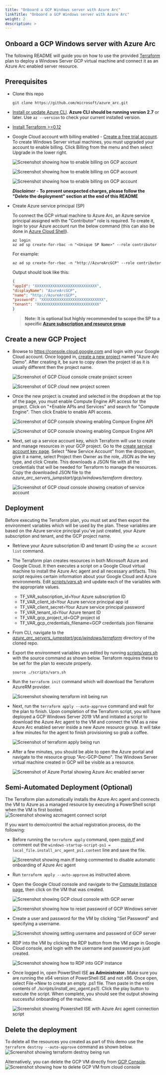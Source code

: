 ```yaml
---
title: "Onboard a GCP Windows server with Azure Arc"
linkTitle: "Onboard a GCP Windows server with Azure Arc"
weight: 2
description: >
---
```


## Onboard a GCP Windows server with Azure Arc

The following README will guide you on how to use the provided [Terraform](https://www.terraform.io/) plan to deploy a Windows Server GCP virtual machine and connect it as an Azure Arc enabled server resource.

## Prerequisites

* Clone this repo

    ```console
    git clone https://github.com/microsoft/azure_arc.git
    ```

* [Install or update Azure CLI](https://docs.microsoft.com/en-us/cli/azure/install-azure-cli?view=azure-cli-latest). **Azure CLI should be running version 2.7** or later. Use ```az --version``` to check your current installed version.

* [Install Terraform >=0.12](https://learn.hashicorp.com/terraform/getting-started/install.html)

* Google Cloud account with billing enabled - [Create a free trial account](https://cloud.google.com/free). To create Windows Server virtual machines, you must upgraded your account to enable billing. Click Billing from the menu and then select Upgrade in the lower right.

    ![Screenshot showing how to enable billing on GCP account](./29.png)

    ![Screenshot showing how to enable billing on GCP account](./30.png)

    ![Screenshot showing how to enable billing on GCP account](./32.png)

    ***Disclaimer*** - **To prevent unexpected charges, please follow the "Delete the deployment" section at the end of this README**

* Create Azure service principal (SP)

    To connect the GCP virtual machine to Azure Arc, an Azure service principal assigned with the "Contributor" role is required. To create it, login to your Azure account run the below command (this can also be done in [Azure Cloud Shell](https://shell.azure.com/)).

    ```console
    az login
    az ad sp create-for-rbac -n "<Unique SP Name>" --role contributor
    ```

    For example:

    ```console
    az ad sp create-for-rbac -n "http://AzureArcGCP" --role contributor
    ```

    Output should look like this:

    ```json
    {
    "appId": "XXXXXXXXXXXXXXXXXXXXXXXXXXXX",
    "displayName": "AzureArcGCP",
    "name": "http://AzureArcGCP",
    "password": "XXXXXXXXXXXXXXXXXXXXXXXXXXXX",
    "tenant": "XXXXXXXXXXXXXXXXXXXXXXXXXXXX"
    }
    ```

    > **Note: It is optional but highly recommended to scope the SP to a specific [Azure subscription and resource group](https://docs.microsoft.com/en-us/cli/azure/ad/sp?view=azure-cli-latest)**

## Create a new GCP Project

* Browse to <https://console.cloud.google.com> and login with your Google Cloud account. Once logged in, [create a new project](https://cloud.google.com/resource-manager/docs/creating-managing-projects) named "Azure Arc Demo". After creating it, be sure to copy down the project id as it is usually different then the project name.

    ![Screenshot of GCP Cloud console create project screen](./01.png)

    ![Screenshot of GCP cloud new project screen](./02.png)

* Once the new project is created and selected in the dropdown at the top of the page, you must enable Compute Engine API access for the project. Click on "+Enable APIs and Services" and search for "Compute Engine". Then click Enable to enable API access.

    ![Screenshot of GCP console showing enabling Compue Engine API](./03.png)

    ![Screenshot of GCP console showing enabling Compue Engine API](./04.png)

* Next, set up a service account key, which Terraform will use to create and manage resources in your GCP project. Go to the [create service account key page](https://console.cloud.google.com/apis/credentials/serviceaccountkey). Select "New Service Account" from the dropdown, give it a name, select Project then Owner as the role, JSON as the key type, and click Create. This downloads a JSON file with all the credentials that will be needed for Terraform to manage the resources. Copy the downloaded JSON file to the *azure_arc_servers_jumpstart/gcp/windows/terraform* directory.

    ![Screenshot of GCP cloud console showing creation of service account](./05.png)

## Deployment

Before executing the Terraform plan, you must set and then export the environment variables which will be used by the plan. These variables are based on the Azure service principal you've just created, your Azure subscription and tenant, and the GCP project name.

* Retrieve your Azure subscription ID and tenant ID using the ```az account list``` command.

* The Terraform plan creates resources in both Microsoft Azure and Google Cloud. It then executes a script on a Google Cloud virtual machine to install the Azure Arc agent and all necessary artifacts. This script requires certain information about your Google Cloud and Azure environments. Edit [*scripts/vars.sh*](https://github.com/microsoft/azure_arc/blob/main/azure_arc_servers_jumpstart/gcp/windows/terraform/scripts/vars.sh) and update each of the variables with the appropriate values.

  * TF_VAR_subscription_id=Your Azure subscription ID
  * TF_VAR_client_id=Your Azure service principal app id
  * TF_VAR_client_secret=Your Azure service principal password
  * TF_VAR_tenant_id=Your Azure tenant ID
  * TF_VAR_gcp_project_id=GCP project id
  * TF_VAR_gcp_credentials_filename=GCP credentials json filename

* From CLI, navigate to the [*azure_arc_servers_jumpstart/gcp/windows/terraform*](https://github.com/microsoft/azure_arc/tree/main/azure_arc_servers_jumpstart/gcp/windows/terraform) directory of the cloned repo.

* Export the environment variables you edited by running [*scripts/vars.sh*](https://github.com/microsoft/azure_arc/blob/main/azure_arc_servers_jumpstart/gcp/windows/terraform/scripts/vars.sh) with the source command as shown below. Terraform requires these to be set for the plan to execute properly.

    ```console
    source ./scripts/vars.sh
    ```

* Run the ```terraform init``` command which will download the Terraform AzureRM provider.

    ![Screenshot showing terraform init being run](./08.png)

* Next, run the ```terraform apply --auto-approve``` command and wait for the plan to finish. Upon completion of the Terraform script, you will have deployed a GCP Windows Server 2019 VM and initiated a script to download the Azure Arc agent to the VM and connect the VM as a new Azure Arc enabled server inside a new Azure resource group. It will take a few minutes for the agent to finish provisioning so grab a coffee.

    ![Screenshot of terraform apply being run](./09.png)

* After a few minutes, you should be able to open the Azure portal and navigate to the resource group "Arc-GCP-Demo". The Windows Server virtual machine created in GCP will be visible as a resource.

    ![Screenshot of Azure Portal showing Azure Arc enabled server](./33.png)

## Semi-Automated Deployment (Optional)

The Terraform plan automatically installs the Azure Arc agent and connects the VM to Azure as a managed resource by executing a PowerShell script when the VM is first booted.
    ![Screenshot showing azcmagent connect script](./12.png)

If you want to demo/control the actual registration process, do the following:

* Before running the ```terraform apply``` command, open [*main.tf*](https://github.com/microsoft/azure_arc/blob/main/azure_arc_servers_jumpstart/gcp/windows/terraform/main.tf) and comment out the ```windows-startup-script-ps1 = local_file.install_arc_agent_ps1.content``` line and save the file.

    ![Screenshot showing main.tf being commented to disable automatic onboarding of Azure Arc agent](./13.png)

* Run ```terraform apply --auto-approve``` as instructed above.

* Open the Google Cloud console and navigate to the [Compute Instance page](https://console.cloud.google.com/compute/instances), then click on the VM that was created.

    ![Screenshot showing GCP cloud console with GCP server](./14.png)

    ![Screenshot showing how to reset password of GCP Windows server](./15.png)

* Create a user and password for the VM by clicking "Set Password" and specifying a username.

    ![Screenshot showing setting username and password of GCP server](./17.png)

* RDP into the VM by clicking the RDP button from the VM page in Google Cloud console, and login with the username and password you just created.

    ![Screenshot showing how to RDP into GCP instance](./18.png)

* Once logged in, open PowerShell ISE **as Administrator**. Make sure you are running the x64 version of PowerShell ISE and not x86. Once open, select File->New to create an empty .ps1 file. Then paste in the entire contents of *./scripts/install_arc_agent.ps1]*. Click the play button to execute the script. When complete, you should see the output showing successful onboarding of the machine.

    ![Screenshot showing Powershell ISE with Azure Arc agent connection script](./19.png)

## Delete the deployment

To delete all the resources you created as part of this demo use the ```terraform destroy --auto-approve``` command as shown below.
    ![Screenshot showing terraform destroy being run](./11.png)

Alternatively, you can delete the GCP VM directly from [GCP Console](https://console.cloud.google.com/compute/instances).
    ![Screenshot showing how to delete GCP VM from cloud console](./16.png)
